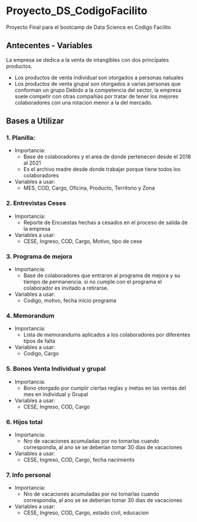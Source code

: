 # Proyecto_DS_CodigoFacilito
Proyecto Final para el bootcamp de Data Science en Codigo Facilito

## Antecentes - Variables
La empresa se dedica a la venta de intangibles con dos principales productos.
* Los productos de venta individual son otorgados a personas natuales
* Los productos de venta grupal son otorgados a varias personas que conforman un grupo
Debido a la competencia del sector, la empresa suele competir con otras compañias por tratar de tener los mejores colaboradores con una rotacion menor a la del mercado.

## Bases a Utilizar
### 1. Planilla:
* Importancia: 
    * Base de colaboradores y el area de donde pertenecen desde el 2018 al 2021 
    * Es el archivo madre desde donde trabajar porque tiene todos los colaboradores
* Variables a usar:
    * MES, COD, Cargo, Oficina, Producto, Territorio y Zona
### 2. Entrevistas Ceses
* Importancia: 
    * Reporte de Encuestas hechas a cesados en el proceso de salida de la empresa
* Variables a usar:
    * CESE, Ingreso, COD, Cargo, Motivo, tipo de cese
### 3. Programa de mejora
* Importancia: 
    * Base de colaboradores que entraron al programa de mejora y su tiempo de permanencia. si no cumple con el programa el colaborador es invitado a retirarse.
* Variables a usar:
    * Codigo, motivo, fecha inicio programa
### 4. Memorandum
* Importancia: 
    * Lista de memorandums aplicados a los colaboradores por diferentes tipos de falta
* Variables a usar:
    * Codigo, Cargo
### 5. Bonos Venta Individual y grupal
* Importancia: 
    * Bono otorgado por cumplir ciertas reglas y metas en las ventas del mes en individual y Grupal
* Variables a usar:
    * CESE, Ingreso, COD, Cargo
### 6. Hijos total
* Importancia: 
    * Nro de vacaciones acumuladas por no tomarlas cuando correspondia, al ano se se deberian tomar 30 dias de vacaciones
* Variables a usar:
    * CESE, Ingreso, COD, Cargo, fecha nacimiento
### 7. Info personal
* Importancia: 
    * Nro de vacaciones acumuladas por no tomarlas cuando correspondia, al ano se se deberian tomar 30 dias de vacaciones
* Variables a usar:
    * CESE, Ingreso, COD, Cargo, estado civil, educacion
